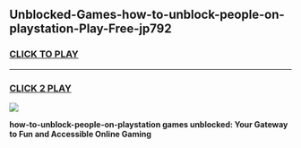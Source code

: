 
## Unblocked-Games-how-to-unblock-people-on-playstation-Play-Free-jp792
<h3>
<a href="https://premium76.site?title=how-to-unblock-people-on-playstation&ref=20M">CLICK TO PLAY</a></h3>
<hr>

<h3>
<a href="https://premium76.site?title=how-to-unblock-people-on-playstation&ref=20M">CLICK 2 PLAY</a>
  
</h3>

<a href="https://premium76.site?title=how-to-unblock-people-on-playstation&ref=19M"><img src="https://clearcache.store/games.png"></a>


**how-to-unblock-people-on-playstation games unblocked: Your Gateway to Fun and Accessible Online Gaming**
